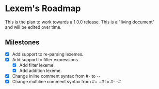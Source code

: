 # Lexem's Roadmap

This is the plan to work towards a 1.0.0 release. This is a "living document" and will be edited over time.

## Milestones

- [x] Add support to re-parsing lexemes.
- [x] Add support to filter expressions.
  - [x] Add filter lexeme.
  - [x] Add addition lexeme.
- [x] Change inline comment syntax from #- to --
- [x] Change multiline comment syntax from #+ +# to #- -#